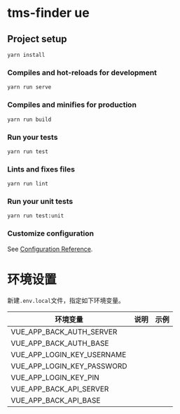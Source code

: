 # tms-finder ue

## Project setup

```
yarn install
```

### Compiles and hot-reloads for development

```
yarn run serve
```

### Compiles and minifies for production

```
yarn run build
```

### Run your tests

```
yarn run test
```

### Lints and fixes files

```
yarn run lint
```

### Run your unit tests

```
yarn run test:unit
```

### Customize configuration

See [Configuration Reference](https://cli.vuejs.org/config/).

# 环境设置

新建`.env.local`文件，指定如下环境变量。

| 环境变量                   | 说明 | 示例 |
| -------------------------- | ---- | ---- |
| VUE_APP_BACK_AUTH_SERVER   |      |      |
| VUE_APP_BACK_AUTH_BASE     |      |      |
| VUE_APP_LOGIN_KEY_USERNAME |      |      |
| VUE_APP_LOGIN_KEY_PASSWORD |      |      |
| VUE_APP_LOGIN_KEY_PIN      |      |      |
| VUE_APP_BACK_API_SERVER    |      |      |
| VUE_APP_BACK_API_BASE      |      |      |
